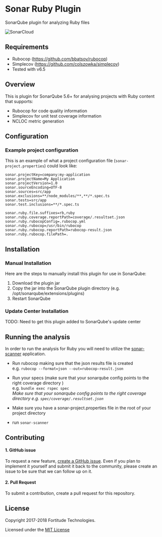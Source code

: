 # Sonar Ruby Plugin
SonarQube plugin for analyzing Ruby files

![SonarCloud](https://sonarcloud.io/api/project_badges/measure?project=com.fortitudetec.sonar%3Asonar-ruby-plugin&metric=alert_status)

## Requirements
* Rubocop (https://github.com/bbatsov/rubocop)
* Simplecov (https://github.com/colszowka/simplecov)
* Tested with v6.5

## Overview
This is plugin for SonarQube 5.6+ for analysing projects with Ruby content that supports:

* Rubocop for code quality information
* Simplecov for unit test coverage information
* NCLOC metric generation

## Configuration

### Example project configuration
This is an example of what a project configuration file (`sonar-project.properties`) could look like:
```
sonar.projectKey=company:my-application
sonar.projectName=My Application
sonar.projectVersion=1.0
sonar.sourceEncoding=UTF-8
sonar.sources=src/app
sonar.exclusions=**/node_modules/**,**/*.spec.ts
sonar.tests=src/app
sonar.test.inclusions=**/*.spec.ts

sonar.ruby.file.suffixes=rb,ruby
sonar.ruby.coverage.reportPath=coverage/.resultset.json
sonar.ruby.rubocopConfig=.rubocop.yml
sonar.ruby.rubocop=/usr/bin/rubocop
sonar.ruby.rubocop.reportPath=rubocop-result.json
sonar.ruby.rubocop.filePath=.
```

## Installation

### Manual Installation
Here are the steps to manually install this plugin for use in SonarQube:

 1. Download the plugin jar
 2. Copy the jar into the SonarQube plugin directory (e.g. /opt/sonarqube/extensions/plugins)
 3. Restart SonarQube
 
### Update Center Installation
TODO: Need to get this plugin added to SonarQube's update center
 
## Running the analysis
In order to run the analysis for Ruby you will need to utilize the [sonar-scanner](https://docs.sonarqube.org/display/SCAN/Analyzing+with+SonarQube+Scanner) application.

* Run rubocop making sure that the json results file is created   
    e.g. `rubocop --format=json --out=rubocop-result.json`  
    
* Run your specs (make sure that your sonarqube config points to the right coverage directory )  
    e.g. `bundle exec rspec spec`  
    *Make sure that your sonarqube config points to the right coverage directory e.g. `spec/coverage/.resultset.json`*
    
* Make sure you have a sonar-project.properties file in the root of your project directory  
* run `sonar-scanner` 

## Contributing
#### 1. GitHub issue
To request a new feature, [create a GitHub issue](https://github.com/fortitudetec/sonar-ruby-plugin/issues/new). Even if you plan to implement it yourself and submit it back to the community, please create an issue to be sure that we can follow up on it.

#### 2. Pull Request
To submit a contribution, create a pull request for this repository.

## License

Copyright 2017-2018 Fortitude Technologies.

Licensed under the [MIT License](https://en.wikipedia.org/wiki/MIT_License)